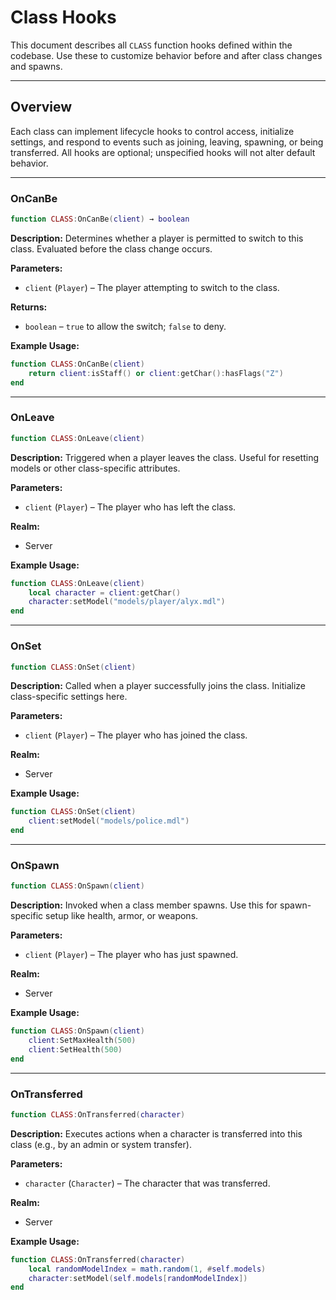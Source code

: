 # Class Hooks

This document describes all `CLASS` function hooks defined within the codebase. Use these to customize behavior before and after class changes and spawns.

---

## Overview

Each class can implement lifecycle hooks to control access, initialize settings, and respond to events such as joining, leaving, spawning, or being transferred. All hooks are optional; unspecified hooks will not alter default behavior.

---

### OnCanBe

```lua
function CLASS:OnCanBe(client) → boolean
````

**Description:**
Determines whether a player is permitted to switch to this class. Evaluated before the class change occurs.

**Parameters:**

* `client` (`Player`) – The player attempting to switch to the class.

**Returns:**

* `boolean` – `true` to allow the switch; `false` to deny.

**Example Usage:**

```lua
function CLASS:OnCanBe(client)
    return client:isStaff() or client:getChar():hasFlags("Z")
end
```

---

### OnLeave

```lua
function CLASS:OnLeave(client)
```

**Description:**
Triggered when a player leaves the class. Useful for resetting models or other class-specific attributes.

**Parameters:**

* `client` (`Player`) – The player who has left the class.

**Realm:**

* Server

**Example Usage:**

```lua
function CLASS:OnLeave(client)
    local character = client:getChar()
    character:setModel("models/player/alyx.mdl")
end
```

---

### OnSet

```lua
function CLASS:OnSet(client)
```

**Description:**
Called when a player successfully joins the class. Initialize class-specific settings here.

**Parameters:**

* `client` (`Player`) – The player who has joined the class.

**Realm:**

* Server

**Example Usage:**

```lua
function CLASS:OnSet(client)
    client:setModel("models/police.mdl")
end
```

---

### OnSpawn

```lua
function CLASS:OnSpawn(client)
```

**Description:**
Invoked when a class member spawns. Use this for spawn-specific setup like health, armor, or weapons.

**Parameters:**

* `client` (`Player`) – The player who has just spawned.

**Realm:**

* Server

**Example Usage:**

```lua
function CLASS:OnSpawn(client)
    client:SetMaxHealth(500)
    client:SetHealth(500)
end
```

---

### OnTransferred

```lua
function CLASS:OnTransferred(character)
```

**Description:**
Executes actions when a character is transferred into this class (e.g., by an admin or system transfer).

**Parameters:**

* `character` (`Character`) – The character that was transferred.

**Realm:**

* Server

**Example Usage:**

```lua
function CLASS:OnTransferred(character)
    local randomModelIndex = math.random(1, #self.models)
    character:setModel(self.models[randomModelIndex])
end
```

